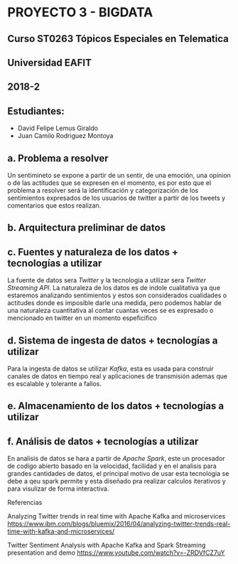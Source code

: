 # PROYECTO 3 - BIGDATA
## Curso ST0263 Tópicos Especiales en Telematica
## Universidad EAFIT
## 2018-2

## Estudiantes:
* David Felipe Lemus Giraldo
* Juan Camilo Rodriguez Montoya

## a. Problema a resolver ##

Un sentimineto se expone a partir de un sentir, de una emoción, una opinion o de las actitudes que se expresen en el momento, es por esto que el problema a resolver será la identificación y categorización de los sentimientos expresados de los usuarios de twitter a partir de los tweets y comentarios que estos realizan.

## b. Arquitectura preliminar de datos ##

## c. Fuentes y naturaleza de los datos + tecnologías a utilizar ##

La fuente de datos sera *Twitter* y la tecnologia a utilizar sera *Twitter Streaming API*.
La naturaleza de los datos es de indole cualitativa ya que estaremos analizando sentimientos y estos son considerados cualidades o actitudes donde es imposible darle una medida, pero podemos hablar de una naturaleza cuantitativa al contar cuantas veces se es expresado o mencionado en twitter en un momento espeficifico

## d. Sistema de ingesta de datos + tecnologías a utilizar ##

Para la ingesta de datos se utilizar *Kafka*, esta es usada para construir canales de datos en tiempo real y aplicaciones de transmisión ademas que es escalable y tolerante a fallos.

## e. Almacenamiento de los datos + tecnologías a utilizar ##

## f. Análisis de datos + tecnologías a utilizar ##

En analisis de datos se hara a partir de *Apache Spark*, este un procesador de codigo abierto basado en la velocidad, facilidad y en el analisis para grandes cantidades de datos, el principal motivo de usar esta tecnologia se debe a qeu spark permite y esta diseñado pra realizar calculos iterativos y para visulizar de forma interactiva.



Referencias

Analyzing Twitter trends in real time with Apache Kafka and microservices
https://www.ibm.com/blogs/bluemix/2016/04/analyzing-twitter-trends-real-time-with-kafka-and-microservices/

Twitter Sentiment Analysis with Apache Kafka and Spark Streaming presentation and demo
https://www.youtube.com/watch?v=-ZRDVfCZ7uY
